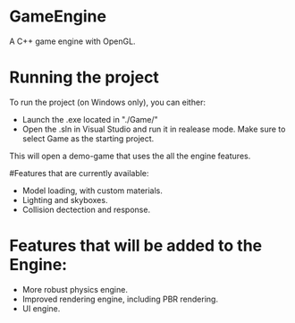 # GameEngine
A C++ game engine with OpenGL.

# Running the project
To run the project (on Windows only), you can either:
- Launch the .exe located in "./Game/"
- Open the .sln in Visual Studio and run it in realease mode. Make sure to select Game
as the starting project.

This will open a demo-game that uses the all the engine features. 

#Features that are currently available:
- Model loading, with custom materials.
- Lighting and skyboxes.
- Collision dectection and response.

# Features that will be added to the Engine: 
- More robust physics engine.
- Improved rendering engine, including PBR rendering.
- UI engine.